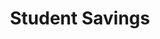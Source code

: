 ---
title: Student Savings
layout: dashboard
permalink: /student-savings.html
dashboard:
  data_sources:
    yearly: /kpidata/student-savings.csv
  default_frequency: yearly
  default_tab: chart
  table_columns: []
  charts: []
---